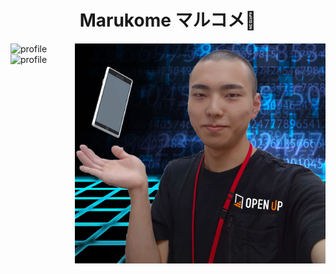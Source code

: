 <h1 align="center">Marukome マルコメ🥳</h1>

<img src="./images/profile.webp" alt="profile" hight="340" width="400.7" align="right">
<img src="https://github-readme-stats.vercel.app/api?username=Marukome0743&show_icons=true&theme=tokyonight" alt="profile">
<img src="https://github-readme-stats.vercel.app/api/top-langs/?username=Marukome0743&layout=compact&theme=tokyonight" alt="profile">

